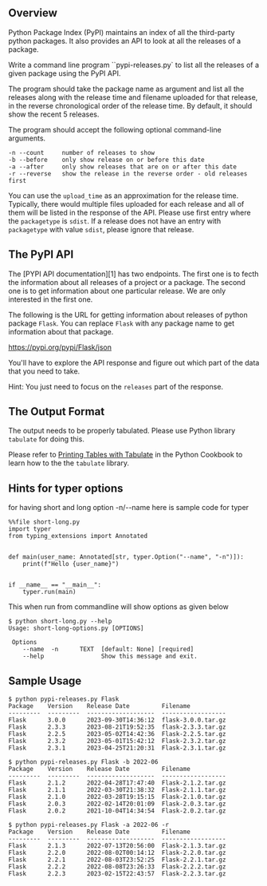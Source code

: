 ## Overview

Python Package Index (PyPI) maintains an index of all the third-party python packages. It also provides an API to look at all the releases of a package.

Write a command line program ``pypi-releases.py` to list all the releases of a given package using the PyPI API.

The program should take the package name as argument and list all the releases along with the release time and filename uploaded for that release, in the reverse chronological order of the release time. By default, it should show the recent 5 releases.

The program should accept the following optional command-line arguments.

```
-n --count     number of releases to show
-b --before    only show release on or before this date
-a --after     only show releases that are on or after this date
-r --reverse   show the release in the reverse order - old releases first
```

You can use the  `upload_time` as an approximation for the release time. Typically, there would multiple files uploaded for each release and all of them will be listed in the response of the API. Please use first entry where the `packagetype` is `sdist`. If a release does not have an entry with `packagetype` with value `sdist`, please ignore that release.

## The PyPI API

The [PYPI API documentation][1] has two endpoints. The first one is to fecth the information about all releases of a project or a package. The second one is to get information about one particular release. We are only interested in the first one.

The following is the URL for getting information about releases of python package `Flask`. You can replace `Flask` with any package name to get information about that package.

<https://pypi.org/pypi/Flask/json>

You'll have to explore the API response and figure out which part of the data that you need to take.

Hint: You just need to focus on the `releases` part of the response.

## The Output Format

The output needs to be properly tabulated. Please use Python library `tabulate` for doing this.

Please refer to [Printing Tables with Tabulate][h2] in the Python Cookbook to learn how to the the `tabulate` library.

[h2]: https://notes.pipal.in/2023/perfios-python/cookbook/tabulate.html

## Hints for typer options

for having short and long option -n/--name here is sample code for typer

```
%%file short-long.py
import typer
from typing_extensions import Annotated


def main(user_name: Annotated[str, typer.Option("--name", "-n")]):
    print(f"Hello {user_name}")


if __name__ == "__main__":
    typer.run(main)
```
This when run from commandline will show options as given below

```
$ python short-long.py --help
Usage: short-long-options.py [OPTIONS]                                                                                                                       
                                                                                                                                                              
 Options
    --name  -n      TEXT  [default: None] [required]
    --help                Show this message and exit.
```

## Sample Usage

```
$ python pypi-releases.py Flask
Package    Version    Release Date         Filename
---------  ---------  -------------------  ------------------
Flask      3.0.0      2023-09-30T14:36:12  flask-3.0.0.tar.gz
Flask      2.3.3      2023-08-21T19:52:35  flask-2.3.3.tar.gz
Flask      2.2.5      2023-05-02T14:42:36  Flask-2.2.5.tar.gz
Flask      2.3.2      2023-05-01T15:42:12  Flask-2.3.2.tar.gz
Flask      2.3.1      2023-04-25T21:20:31  Flask-2.3.1.tar.gz
```

```
$ python pypi-releases.py Flask -b 2022-06
Package    Version    Release Date         Filename
---------  ---------  -------------------  ------------------
Flask      2.1.2      2022-04-28T17:47:40  Flask-2.1.2.tar.gz
Flask      2.1.1      2022-03-30T21:38:32  Flask-2.1.1.tar.gz
Flask      2.1.0      2022-03-28T19:15:15  Flask-2.1.0.tar.gz
Flask      2.0.3      2022-02-14T20:01:09  Flask-2.0.3.tar.gz
Flask      2.0.2      2021-10-04T14:34:54  Flask-2.0.2.tar.gz
```

```
$ python pypi-releases.py Flask -a 2022-06 -r
Package    Version    Release Date         Filename
---------  ---------  -------------------  ------------------
Flask      2.1.3      2022-07-13T20:56:00  Flask-2.1.3.tar.gz
Flask      2.2.0      2022-08-02T00:14:12  Flask-2.2.0.tar.gz
Flask      2.2.1      2022-08-03T23:52:25  Flask-2.2.1.tar.gz
Flask      2.2.2      2022-08-08T23:26:33  Flask-2.2.2.tar.gz
Flask      2.2.3      2023-02-15T22:43:57  Flask-2.2.3.tar.gz
```

